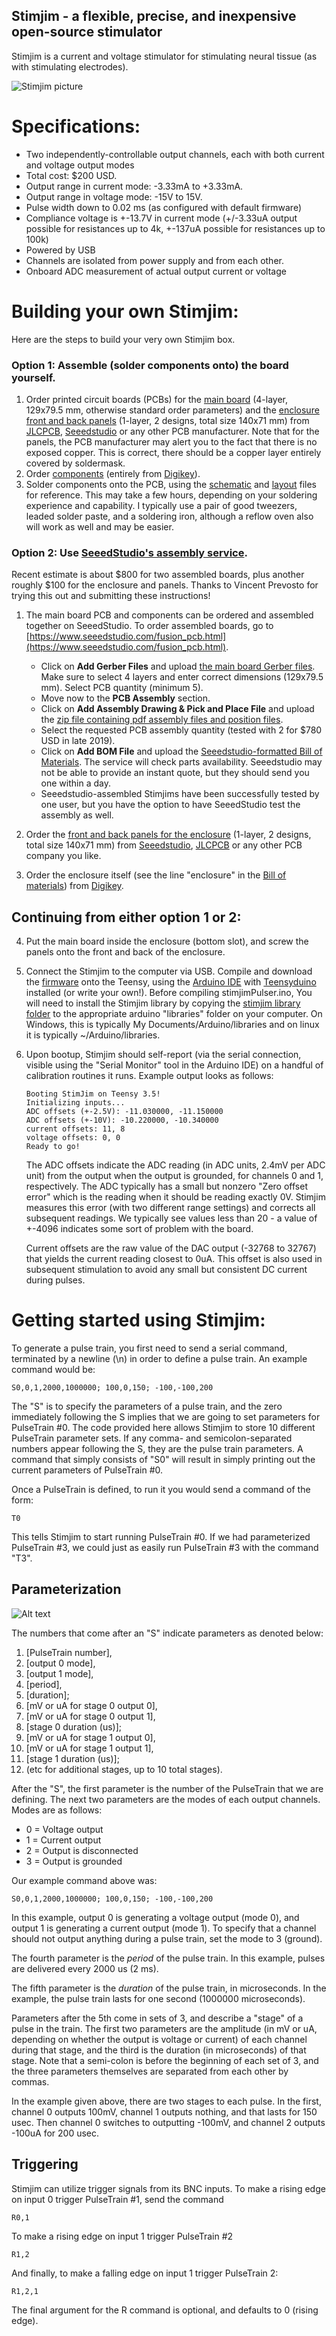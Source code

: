 Stimjim - a flexible, precise, and inexpensive open-source stimulator
-------------------------------
Stimjim is a current and voltage stimulator for stimulating neural tissue (as with stimulating electrodes). 

![Stimjim picture](images/photo.png)

# Specifications:

 - Two independently-controllable output channels, each with both current and voltage output modes
 - Total cost: $200 USD.
 - Output range in current mode: -3.33mA to +3.33mA. 
 - Output range in voltage mode: -15V to 15V.
 - Pulse width down to 0.02 ms (as configured with default firmware)
 - Compliance voltage is +-13.7V in current mode (+/-3.33uA output possible for resistances up to 4k, +-137uA possible for resistances up to 100k)
 - Powered by USB
 - Channels are isolated from power supply and from each other.
 - Onboard ADC measurement of actual output current or voltage
 
# Building your own Stimjim:

Here are the steps to build your very own Stimjim box. 

### Option 1: Assemble (solder components onto) the board yourself.

1. Order printed circuit boards (PCBs) for the [main board](./PCB/stimjimFabricationFiles_v0.18.zip) (4-layer, 129x79.5 mm, otherwise standard order parameters) and the [enclosure front and back panels](./PCB/stimjimPanelFabricationFiles_v0.18.zip) (1-layer, 2 designs, total size 140x71 mm) from [JLCPCB](https://jlcpcb.com/), [Seeedstudio](https://www.seeedstudio.com/fusion_pcb.html) or any other PCB manufacturer. Note that for the panels, the PCB manufacturer may alert you to the fact that there is no exposed copper. This is correct, there should be a copper layer entirely covered by soldermask.
2. Order [components](./stimjim_BOM.xlsx) (entirely from [Digikey](https://www.digikey.com/)).
3. Solder components onto the PCB, using the [schematic](./schematic.pdf) and [layout](./pcb.pdf) files for reference. This may take a few hours, depending on your soldering experience and capability. I typically use a pair of good tweezers, leaded solder paste, and a soldering iron, although a reflow oven also will work as well and may be easier.

### Option 2: Use [SeeedStudio's assembly service](https://www.seeedstudio.com/fusion_pcb.html). 
Recent estimate is about $800 for two assembled boards, plus another roughly $100 for the enclosure and panels. Thanks to Vincent Prevosto for trying this out and submitting these instructions!

1.  The main board PCB and components can be ordered and assembled together on SeeedStudio.
    To order assembled boards, go to [https://www.seeedstudio.com/fusion_pcb.html](https://www.seeedstudio.com/fusion_pcb.html).
   
    *   Click on **Add Gerber Files** and upload [the main board Gerber files](./PCB/stimjimFabricationFiles_v0.18.zip). 
        Make sure to select 4 layers and enter correct dimensions (129x79.5 mm). 
        Select PCB quantity (minimum 5).
    *   Move now to the **PCB Assembly** section.
    *   Click on **Add Assembly Drawing & Pick and Place File** and upload the [zip file containing pdf assembly files and position files](./PCB/stimjim_SeeedStudioAssembly_PickAndPlace.zip).
    *   Select the requested PCB assembly quantity (tested with 2 for $780 USD in late 2019).
    *   Click on **Add BOM File** and upload the [Seeedstudio-formatted Bill of Materials](./PCB/stimjim_SeeedStudioAssembly_BOM.xlsx). The service will check parts availability. Seeedstudio may not be able to provide an instant quote, but they should send you one within a day.
    *   Seeedstudio-assembled Stimjims have been successfully tested by one user, but you have the option to have SeeedStudio test the assembly as well.
   
2. Order the [front and back panels for the enclosure](./PCB/stimjimPanelFabricationFiles_v0.18.zip) (1-layer, 2 designs, total size 140x71 mm) from [Seeedstudio](https://www.seeedstudio.com/fusion_pcb.html), [JLCPCB](https://jlcpcb.com/) or any other PCB company you like.
3. Order the enclosure itself (see the line "enclosure" in the [Bill of materials](./stimjim_BOM.xlsx)) from [Digikey](https://www.digikey.com/).

## Continuing from either option 1 or 2:

4.  Put the main board inside the enclosure (bottom slot), and screw the panels onto the front and back of the enclosure. 
5.  Connect the Stimjim to the computer via USB. Compile and download the [firmware](./stimjimPulser/) onto the Teensy, using the [Arduino IDE](https://www.arduino.cc/en/main/software) with [Teensyduino](https://www.pjrc.com/teensy/td_download.html) installed (or write your own!). Before compiling stimjimPulser.ino, You will need to install the Stimjim library by copying the [stimjim library folder](./lib/) to the appropriate arduino "libraries" folder on your computer. On Windows, this is typically My Documents/Arduino/libraries and on linux it is typically ~/Arduino/libraries. 
6.  Upon bootup, Stimjim should self-report (via the serial connection, visible using the "Serial Monitor" tool in the Arduino IDE) on a handful of calibration routines it runs. Example output looks as follows:

	    Booting StimJim on Teensy 3.5!
	    Initializing inputs...
	    ADC offsets (+-2.5V): -11.030000, -11.150000
	    ADC offsets (+-10V): -10.220000, -10.340000
	    current offsets: 11, 8
	    voltage offsets: 0, 0
	    Ready to go!
	   
	The ADC offsets indicate the ADC reading (in ADC units, 2.4mV per ADC unit) from the output when the output is grounded, for channels 0 and 1, respectively. The ADC typically has a small but nonzero "Zero offset error" which is the reading when it should be reading exactly 0V. Stimjim measures this error (with two different range settings) and corrects all subsequent readings. We typically see values less than 20 - a value of +-4096 indicates some sort of problem with the board.
	
	Current offsets are the raw value of the DAC output (-32768 to 32767) that yields the current reading closest to 0uA. This offset is also used in subsequent stimulation to avoid any small but consistent DC current during pulses.

# Getting started using Stimjim:

To generate a pulse train, you first need to send a serial command, terminated by a newline (\n) in order to define a pulse train. An example command would be:

    S0,0,1,2000,1000000; 100,0,150; -100,-100,200
   
The "S" is to *s*pecify the parameters of a pulse train, and the zero immediately following the S implies that we are going to set parameters for PulseTrain #0. The code provided here allows Stimjim to store 10 different PulseTrain parameter sets. If any comma- and semicolon-separated numbers appear following the S, they are the pulse train parameters. A command that simply consists of "S0" will result in simply printing out the current parameters of PulseTrain #0. 

Once a PulseTrain is defined, to run it you would send a command of the form:

    T0

This tells Stimjim to start running PulseTrain #0. If we had parameterized PulseTrain #3, we could just as easily run PulseTrain #3 with the command "T3".

##  Parameterization 

![Alt text](images/pulseTrainParametrization.svg)

The numbers that come after an "S" indicate parameters as denoted below:

1. [PulseTrain number], 
2. [output 0 mode],
3. [output 1 mode],
4. [period],
5. [duration];
6. [mV or uA for stage 0 output 0],
7. [mV or uA for stage 0 output 1],
8. [stage 0 duration (us)]; 
9. [mV or uA for stage 1 output 0],
10. [mV or uA for stage 1 output 1],
11. [stage 1 duration (us)];
12. (etc for additional stages, up to 10 total stages).

After the "S", the first parameter is the number of the PulseTrain that we are defining. The next two parameters are the modes of each output channels. Modes are as follows:

 - 0 = Voltage output
 - 1 = Current output
 - 2 = Output is disconnected
 - 3 = Output is grounded

Our example command above was: 
   
    S0,0,1,2000,1000000; 100,0,150; -100,-100,200
   
In this example, output 0 is generating a voltage output (mode 0), and output 1 is generating a current output (mode 1). To specify that a channel should not output anything during a pulse train, set the mode to 3 (ground).  

The fourth parameter is the _period_ of the pulse train. In this example, pulses are delivered every 2000 us (2 ms).

The fifth parameter is the _duration_ of the pulse train, in microseconds. In the example, the pulse train lasts for one second (1000000 microseconds).

Parameters after the 5th come in sets of 3, and describe a "stage" of a pulse in the train.  The first two parameters are the amplitude (in mV or uA, depending on whether the output is voltage or current) of each channel during that stage, and the third is the duration (in microseconds) of that stage. Note that a semi-colon is before the beginning of each set of 3, and the three parameters themselves are separated from each other by commas.

In the example given above, there are two stages to each pulse. In the first, channel 0 outputs 100mV, channel 1 outputs nothing, and that lasts for 150 usec. Then channel 0 switches to outputting -100mV, and channel 2 outputs -100uA for 200 usec. 

## Triggering
Stimjim can utilize trigger signals from its BNC inputs. To make a rising edge on input 0 trigger PulseTrain #1, send the command

	R0,1

To make a rising edge on input 1 trigger PulseTrain #2

	R1,2
	
And finally, to make a falling edge on input 1 trigger PulseTrain 2:

	R1,2,1

The final argument for the R command is optional, and defaults to 0 (rising edge).


